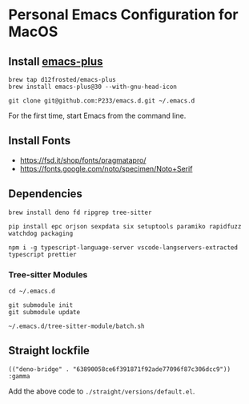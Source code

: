 # Personal Emacs Configuration for MacOS

## Install [emacs-plus](https://github.com/d12frosted/homebrew-emacs-plus)

```
brew tap d12frosted/emacs-plus
brew install emacs-plus@30 --with-gnu-head-icon
```

```
git clone git@github.com:P233/emacs.d.git ~/.emacs.d
```

For the first time, start Emacs from the command line.

## Install Fonts

- https://fsd.it/shop/fonts/pragmatapro/
- https://fonts.google.com/noto/specimen/Noto+Serif

## Dependencies

```
brew install deno fd ripgrep tree-sitter
```

```
pip install epc orjson sexpdata six setuptools paramiko rapidfuzz watchdog packaging
```

```
npm i -g typescript-language-server vscode-langservers-extracted typescript prettier
```

### Tree-sitter Modules

```
cd ~/.emacs.d
```

```
git submodule init
git submodule update
```

```
~/.emacs.d/tree-sitter-module/batch.sh
```

## Straight lockfile

```elisp
(("deno-bridge" . "63890058ce6f391871f92ade77096f87c306dcc9"))
:gamma
```

Add the above code to `./straight/versions/default.el`.


